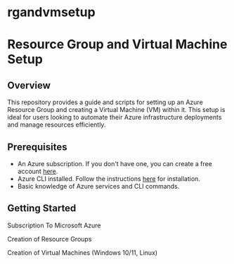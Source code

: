 # rgandvmsetup
# Resource Group and Virtual Machine Setup

## Overview

This repository provides a guide and scripts for setting up an Azure Resource Group and creating a Virtual Machine (VM) within it. This setup is ideal for users looking to automate their Azure infrastructure deployments and manage resources efficiently.

## Prerequisites

- An Azure subscription. If you don't have one, you can create a free account [here](https://azure.microsoft.com/free/).
- Azure CLI installed. Follow the instructions [here](https://docs.microsoft.com/cli/azure/install-azure-cli) for installation.
- Basic knowledge of Azure services and CLI commands.

## Getting Started

Subscription To Microsoft Azure

Creation of Resource Groups

Creation of Virtual Machines (Windows 10/11, Linux)
